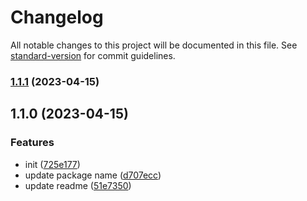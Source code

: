 # Changelog

All notable changes to this project will be documented in this file. See [standard-version](https://github.com/conventional-changelog/standard-version) for commit guidelines.

### [1.1.1](https://github.com/Sway007/chatgpt-cli/compare/v1.1.0...v1.1.1) (2023-04-15)

## 1.1.0 (2023-04-15)


### Features

* init ([725e177](https://github.com/Sway007/chatgpt-cli/commit/725e177575d46541e084b03b88a221633153ed02))
* update package name ([d707ecc](https://github.com/Sway007/chatgpt-cli/commit/d707ecc227640981d2808c966140b1bbda088348))
* update readme ([51e7350](https://github.com/Sway007/chatgpt-cli/commit/51e73507a2afafa1d6900722481119a280064549))
